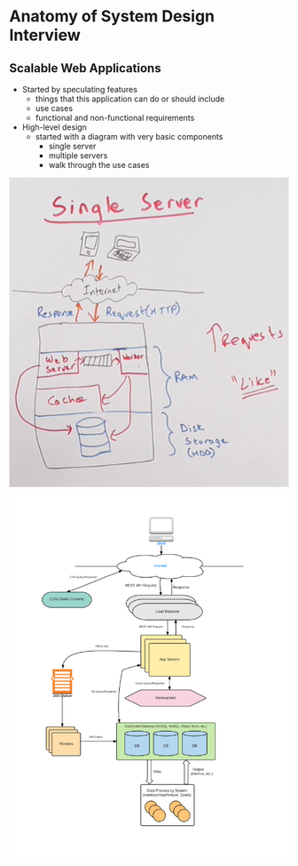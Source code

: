 # Anatomy of System Design Interview

## Scalable Web Applications

* Started by speculating features
  * things that this application can do or should include
  * use cases
  * functional and non-functional requirements
* High-level design
  * started with a diagram with very basic components
    * single server
    * multiple servers
    * walk through the use cases

![Single Server](../../.gitbook/assets/wechat-image_20201224132916.png)

![](../../.gitbook/assets/cloud-environment-new-page-1.png)


